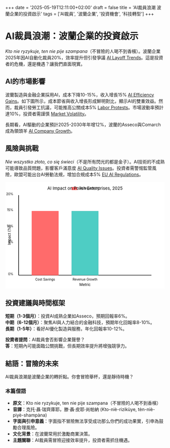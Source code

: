 +++
date = '2025-05-19T12:11:00+02:00'
draft = false
title = 'AI裁員浪潮 波蘭企業的投資啟示'
tags = ['AI裁員', '波蘭企業', '投資機會', '科技轉型']
+++

# AI裁員浪潮：波蘭企業的投資啟示

*Kto nie ryzykuje, ten nie pije szampana*（不冒險的人喝不到香檳）。波蘭企業2025年因AI自動化裁員20%，效率提升但引發爭議 [AI Layoff Trends](https://www.rp.pl/biznes/art42309514-polska-firmy-tna-20-proc-pracownikow-przez-ai-2025)。這是投資者的危機，還是機遇？讓我們直面現實。

## AI的市場影響

波蘭製造與金融企業採用AI，成本下降10-15%，收入增長15% [AI Efficiency Gains](https://forsal.pl/biznes/technologie/artykuly/9797384,ai-w-polsce-obniza-koszty-o-15-proc-2025.html)。如下圖所示，成本節省與收入增長形成鮮明對比，顯示AI的雙重效益。然而，裁員引發勞工抗議，可能推高公關成本5% [Labor Protests](https://www.parkiet.com/praca/art42303829-protesty-pracownicze-po-ai-2025)。市場波動率預計達10%，投資者需謹慎 [Market Volatility](https://bithub.pl/rynki/wzrost-volatilnosci-po-ai-2025/)。

長期看，AI驅動的企業預計2025-2030年年增12%，波蘭的Asseco與Comarch成為領頭羊 [AI Company Growth](https://www.gazetaprawna.pl/biznes/artykuly/9800431,asseco-i-comarch-liderami-ai-w-polsce-2025.html)。

## 風險與挑戰

*Nie wszystko złoto, co się świeci*（不是所有閃光的都是金子）。AI技術的不成熟可能導致品質問題，影響客戶滿意度 [AI Quality Issues](https://ithardware.pl/aktualnosci/ai-jakosc-problem-w-firmach-41925.html)。投資者需警惕監管風險，歐盟可能出台AI勞動法規，增加合規成本5% [EU AI Regulations](https://www.rp.pl/prawo/art42309515-ue-nowe-regulacje-ai-2025)。

<svg width="600" height="400" viewBox="0 0 600 400" xmlns="http://www.w3.org/2000/svg">
  <rect x="0" y="0" width="600" height="400" fill="#fff"/>
  <line x1="50" y1="50" x2="50" y2="350" stroke="#000" stroke-width="2"/>
  <text x="30" y="50" font-size="12" text-anchor="end">20%</text>
  <text x="30" y="110" font-size="12" text-anchor="end">15%</text>
  <text x="30" y="170" font-size="12" text-anchor="end">10%</text>
  <text x="30" y="230" font-size="12" text-anchor="end">5%</text>
  <text x="30" y="350" font-size="12" text-anchor="end">0%</text>
  <text x="20" y="200" font-size="14" text-anchor="middle" transform="rotate(-90 20 200)">Impact (%)</text>
  <line x1="50" y1="350" x2="550" y2="350" stroke="#000" stroke-width="2"/>
  <text x="150" y="370" font-size="12" text-anchor="middle">Cost Savings</text>
  <text x="300" y="370" font-size="12" text-anchor="middle">Revenue Growth</text>
  <text x="300" y="390" font-size="14" text-anchor="middle">Metric</text>
  <rect x="100" y="110" width="100" height="240" fill="#FF6B6B" stroke="#FF4C4C" stroke-width="1"/>
  <rect x="250" y="110" width="100" height="240" fill="#4ECDC4" stroke="#3AB8B0" stroke-width="1"/>
  <rect x="250" y="20" width="20" height="10" fill="#FF6B6B" stroke="#FF4C4C" stroke-width="1"/>
  <text x="280" y="28" font-size="12">AI Impact (%)</text>
  <text x="300" y="30" font-size="16" text-anchor="middle">AI Impact on Polish Enterprises, 2025</text>
</svg>

## 投資建議與時間框架

**短期（1-3個月）**：投資AI成熟企業如Asseco，預期回報率6%。  
**中期（6-12個月）**：聚焦AI與人力結合的金融科技，預期年化回報率8-10%。  
**長期（1-5年）**：看好AI優化製造與服務，年化回報率10-12%。

**投資者提問**：AI裁員會否影響企業聲譽？  
**答**：短期內可能面臨公關挑戰，但長期效率提升將增強競爭力。

## 結語：冒險的未來

AI裁員浪潮是波蘭企業的轉折點。你會冒險舉杯，還是靜待時機？

### 本篇俚語
- **原文**：Kto nie ryzykuje, ten nie pije szampana（不冒險的人喝不到香檳）  
- **音譯**：克托·聶·瑞齊庫耶，滕·聶·皮耶·尚帕納 (Kto-niè-rizikùye, tèn-niè-piyè-shampàna)  
- **字面與引申意義**：字面指不冒險無法享受成功那么你們的成功果實，引申為鼓勵合理風險。  
- **文化背景**：在波蘭常用於激勵商業決策。  
- **主題關聯**：AI裁員需冒險迎接效率提升，投資者需抓住機遇。
